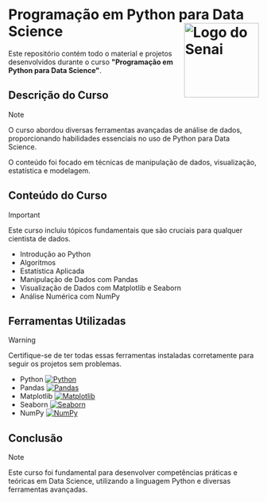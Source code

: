 # Programação em Python para Data Science <a href="https://sp.senai.br" target="_blank"><img src="https://upload.wikimedia.org/wikipedia/commons/thumb/8/8c/SENAI_S%C3%A3o_Paulo_logo.png/1200px-SENAI_S%C3%A3o_Paulo_logo.png" alt="Logo do Senai" width="150" align="right"/></a>

Este repositório contém todo o material e projetos desenvolvidos durante o curso **"Programação em Python para Data Science"**.

## Descrição do Curso

> [!NOTE]
> O curso abordou diversas ferramentas avançadas de análise de dados, proporcionando habilidades essenciais no uso de Python para Data Science.

O conteúdo foi focado em técnicas de manipulação de dados, visualização, estatística e modelagem.

## Conteúdo do Curso

> [!IMPORTANT]
> Este curso incluiu tópicos fundamentais que são cruciais para qualquer cientista de dados.

- Introdução ao Python
- Algoritmos
- Estatística Aplicada
- Manipulação de Dados com Pandas
- Visualização de Dados com Matplotlib e Seaborn
- Análise Numérica com NumPy

## Ferramentas Utilizadas

> [!WARNING]
> Certifique-se de ter todas essas ferramentas instaladas corretamente para seguir os projetos sem problemas.

- Python [![Python](https://img.shields.io/badge/-Python-333333?style=flat&logo=Python)](https://www.python.org/)
- Pandas [![Pandas](https://img.shields.io/badge/-Pandas-333333?style=flat&logo=Pandas)](https://pandas.pydata.org/)
- Matplotlib [![Matplotlib](https://img.shields.io/badge/-Matplotlib-333333?style=flat&logo=Matplotlib)](https://matplotlib.org/)
- Seaborn [![Seaborn](https://img.shields.io/badge/-Seaborn-333333?style=flat&logo=Seaborn)](https://seaborn.pydata.org/)
- NumPy [![NumPy](https://img.shields.io/badge/-NumPy-333333?style=flat&logo=NumPy)](https://numpy.org/)

## Conclusão

> [!NOTE]
> Este curso foi fundamental para desenvolver competências práticas e teóricas em Data Science, utilizando a linguagem Python e diversas ferramentas avançadas.
